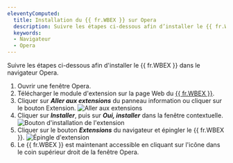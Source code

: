 ```yaml
---
eleventyComputed:
  title: Installation du {{ fr.WBEX }} sur Opera
  description: Suivre les étapes ci-dessous afin d’installer le {{ fr.WBEX }} dans le navigateur Opera.
  keywords:
  - Navigateur
  - Opera
---
```

Suivre les étapes ci-dessous afin d'installer le {{ fr.WBEX }} dans le navigateur Opera.
1. Ouvrir une fenêtre Opera.
1. Télécharger le module d'extension sur la page Web du [{{ fr.WBEX }}](https://devolutions.net/fr/workspace/).
1. Cliquer sur ***Aller aux extensions*** du panneau information ou cliquer sur le bouton Extension.
![Aller aux extensions](https://cdnweb.devolutions.net/docs/fr/kb/KB4031.png)
1. Cliquer sur ***Installer***, puis sur ***Oui, installer*** dans la fenêtre contextuelle.
![Bouton d'installation de l'extension](https://cdnweb.devolutions.net/docs/fr/kb/KB4032.png)
1. Cliquer sur le bouton ***Extensions*** du navigateur et épingler le {{ fr.WBEX }}.
![Épingle d'extension](https://cdnweb.devolutions.net/docs/fr/kb/KB4033.png)
1. Le {{ fr.WBEX }} est maintenant accessible en cliquant sur l'icône dans le coin supérieur droit de la fenêtre Opera.
